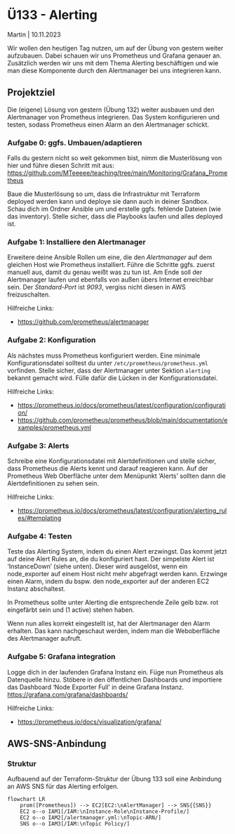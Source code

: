 
# Ü133 - Alerting

Martin | 10.11.2023

Wir wollen den heutigen Tag nutzen, um auf der Übung von gestern weiter aufzubauen. Dabei schauen wir uns Prometheus und Grafana genauer an. Zusätzlich werden wir uns mit dem Thema Alerting beschäftigen und wie man diese Komponente durch den Alertmanager bei uns integrieren kann.

## Projektziel

Die (eigene) Lösung von gestern (Übung 132) weiter ausbauen und den Alertmanager von Prometheus integrieren. Das System konfigurieren und testen, sodass Prometheus einen Alarm an den Alertmanager schickt.

### Aufgabe 0: ggfs. Umbauen/adaptieren

Falls du gestern nicht so weit gekommen bist, nimm die Musterlösung von hier und führe diesen Schritt mit aus: <https://github.com/MTeeeee/teaching/tree/main/Monitoring/Grafana_Prometheus>

Baue die Musterlösung so um, dass die Infrastruktur mit Terraform deployed werden kann und deploye sie dann auch in deiner Sandbox.
Schau dich im Ordner Ansible um und erstelle ggfs. fehlende Dateien (wie das inventory). Stelle sicher, dass die Playbooks laufen und alles deployed ist.

### Aufgabe 1: Installiere den Alertmanager

Erweitere deine Ansible Rollen um eine, die den *Alertmanager* auf dem gleichen Host wie Prometheus installiert. Führe die Schritte ggfs. zuerst manuell aus, damit du genau weißt was zu tun ist.
Am Ende soll der Alertmanager laufen und ebenfalls von außen übers Internet erreichbar sein. Der *Standard-Port* ist *9093*, vergiss nicht diesen in AWS freizuschalten.

Hilfreiche Links:

- <https://github.com/prometheus/alertmanager>

### Aufgabe 2: Konfiguration

Als nächstes muss Prometheus konfiguriert werden. Eine minimale Konfigurationsdatei solltest du unter `/etc/prometheus/prometheus.yml` vorfinden.
Stelle sicher, dass der Alertmanager unter Sektion `alerting` bekannt gemacht wird. Fülle dafür die Lücken in der Konfigurationsdatei.

Hilfreiche Links:

- <https://prometheus.io/docs/prometheus/latest/configuration/configuration/>
- <https://github.com/prometheus/prometheus/blob/main/documentation/examples/prometheus.yml>

### Aufgabe 3: Alerts

Schreibe eine Konfigurationsdatei mit Alertdefinitionen und stelle sicher, dass Prometheus die Alerts kennt und darauf reagieren kann. Auf der Prometheus Web Oberfläche unter dem Menüpunkt ‘Alerts’ sollten dann die Alertdefinitionen zu sehen sein.

Hilfreiche Links:

- <https://prometheus.io/docs/prometheus/latest/configuration/alerting_rules/#templating>

### Aufgabe 4: Testen

Teste das Alerting System, indem du einen Alert erzwingst. Das kommt jetzt auf deine Alert Rules an, die du konfiguriert hast.
Der simpelste Alert ist ‘InstanceDown’ (siehe unten). Dieser wird ausgelöst, wenn ein node_exporter auf einem Host nicht mehr abgefragt werden kann. Erzwinge einen Alarm, indem du bspw. den node_exporter auf der anderen EC2 Instanz abschaltest.

In Prometheus sollte unter Alerting die entsprechende Zeile gelb bzw. rot eingefärbt sein und (1 active) stehen haben.

Wenn nun alles korrekt eingestellt ist, hat der Alertmanager den Alarm erhalten. Das kann nachgeschaut werden, indem man die Weboberfläche des Alertmanager aufruft.

### Aufgabe 5: Grafana integration

Logge dich in der laufenden Grafana Instanz ein. Füge nun Prometheus als Datenquelle hinzu. Stöbere in den öffentlichen Dashboards und importiere das Dashboard ‘Node Exporter Full’ in deine Grafana Instanz. <https://grafana.com/grafana/dashboards/>

Hilfreiche Links:

- <https://prometheus.io/docs/visualization/grafana/>

## AWS-SNS-Anbindung

### Struktur

Aufbauend auf der Terraform-Struktur der Übung 133 soll eine Anbindung an AWS SNS für das Alerting erfolgen.

```mermaid
flowchart LR
    prom([Prometheus]) --> EC2[EC2:\nAlertManager] --> SNS{{SNS}}
    EC2 o--o IAM1[/IAM:\nInstance-Role\nInstance-Profile/]
    EC2 o--o IAM2[/alertmanager.yml:\nTopic-ARN/]
    SNS o--o IAM3[/IAM:\nTopic Policy/]
```
